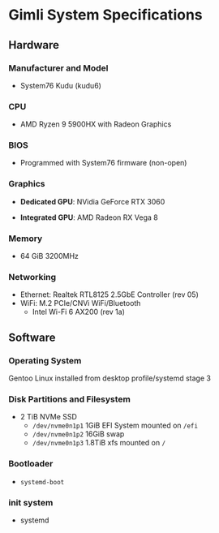 # Gimli System Specifications

## Hardware

### Manufacturer and Model

- System76 Kudu (kudu6)

### CPU

- AMD Ryzen 9 5900HX with Radeon Graphics

### BIOS

- Programmed with System76 firmware (non-open)

### Graphics

- **Dedicated GPU**: NVidia GeForce RTX 3060

- **Integrated GPU**: AMD Radeon RX Vega 8

### Memory

- 64 GiB 3200MHz

### Networking

- Ethernet: Realtek RTL8125 2.5GbE Controller (rev 05)
- WiFi: M.2 PCIe/CNVi WiFi/Bluetooth
  - Intel Wi-Fi 6 AX200 (rev 1a)

## Software

### Operating System

Gentoo Linux installed from desktop profile/systemd stage 3

### Disk Partitions and Filesystem

- 2 TiB NVMe SSD
  - `/dev/nvme0n1p1` 1GiB EFI System mounted on `/efi`
  - `/dev/nvme0n1p2` 16GiB swap
  - `/dev/nvme0n1p3` 1.8TiB xfs mounted on `/`

### Bootloader

- `systemd-boot`

### init system

- systemd
